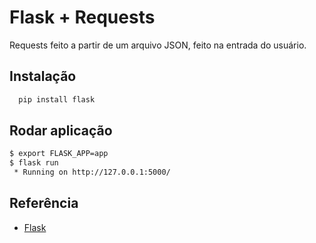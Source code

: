 
# Flask + Requests

Requests feito a partir de um arquivo JSON, feito na entrada do usuário.




## Instalação


```bash
  pip install flask
```

## Rodar aplicação

```bash
$ export FLASK_APP=app
$ flask run
 * Running on http://127.0.0.1:5000/
```




    
## Referência

 - [Flask](https://flask.palletsprojects.com/en/2.1.x/)

 
